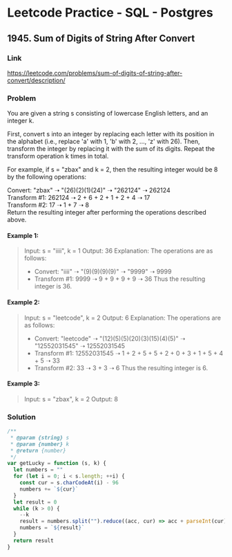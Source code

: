 # Leetcode Practice - SQL - Postgres

## 1945. Sum of Digits of String After Convert

### Link

https://leetcode.com/problems/sum-of-digits-of-string-after-convert/description/

### Problem

You are given a string s consisting of lowercase English letters, and an integer k.

First, convert s into an integer by replacing each letter with its position in the alphabet (i.e., replace 'a' with 1, 'b' with 2, ..., 'z' with 26). Then, transform the integer by replacing it with the sum of its digits. Repeat the transform operation k times in total.

For example, if s = "zbax" and k = 2, then the resulting integer would be 8 by the following operations:

Convert: "zbax" ➝ "(26)(2)(1)(24)" ➝ "262124" ➝ 262124\
Transform #1: 262124 ➝ 2 + 6 + 2 + 1 + 2 + 4 ➝ 17\
Transform #2: 17 ➝ 1 + 7 ➝ 8\
Return the resulting integer after performing the operations described above.

#### Example 1:

> Input: s = "iiii", k = 1
> Output: 36
> Explanation: The operations are as follows:
>
> - Convert: "iiii" ➝ "(9)(9)(9)(9)" ➝ "9999" ➝ 9999
> - Transform #1: 9999 ➝ 9 + 9 + 9 + 9 ➝ 36
>   Thus the resulting integer is 36.

#### Example 2:

> Input: s = "leetcode", k = 2
> Output: 6
> Explanation: The operations are as follows:
>
> - Convert: "leetcode" ➝ "(12)(5)(5)(20)(3)(15)(4)(5)" ➝ "12552031545" ➝ 12552031545
> - Transform #1: 12552031545 ➝ 1 + 2 + 5 + 5 + 2 + 0 + 3 + 1 + 5 + 4 + 5 ➝ 33
> - Transform #2: 33 ➝ 3 + 3 ➝ 6
>   Thus the resulting integer is 6.

#### Example 3:

> Input: s = "zbax", k = 2
> Output: 8

### Solution

```javascript
/**
 * @param {string} s
 * @param {number} k
 * @return {number}
 */
var getLucky = function (s, k) {
  let numbers = ""
  for (let i = 0; i < s.length; ++i) {
    const cur = s.charCodeAt(i) - 96
    numbers += `${cur}`
  }
  let result = 0
  while (k > 0) {
    --k
    result = numbers.split("").reduce((acc, cur) => acc + parseInt(cur), 0)
    numbers = `${result}`
  }
  return result
}
```
